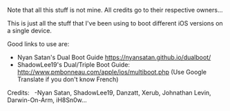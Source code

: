 Note that all this stuff is not mine. All credits go to their respective owners...

This is just all the stuff that I've been using to boot different iOS versions on a single device.

Good links to use are: 
  - Nyan Satan's Dual Boot Guide https://nyansatan.github.io/dualboot/
  - ShadowLee19's Dual/Triple Boot Guide: http://www.pmbonneau.com/apple/ios/multiboot.php (Use Google Translate if you don't know French)
  
  
  
  
  Credits: 
    -Nyan Satan, ShadowLee19, Danzatt, Xerub, Johnathan Levin, Darwin-On-Arm, iH8Sn0w...
